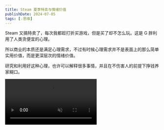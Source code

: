 ```yaml
---
title: Steam 夏季特卖与情绪价值
publishDate: 2024-07-05
tags: [💡思维]
---
```


Steam 又搞特卖了，每次我都趁打折买游戏，但是买了却不怎么玩。这是 G 胖利用了人类贪便宜的心理。

所以商业的本质还是满足心理需求，不过有时候心理需求并不是表面上的那么简单实用价值，而是更深层次的情绪价值。

研究和利用好这种心理，也许可以解释很多事情，并且在不伤害人的前提下挣钱养家糊口。

<video src="/videos/steam-summer-shopping.webm" autoplay loop muted />
